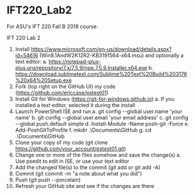 # IFT220_Lab2

For ASU's IFT 220 Fall B 2018 course.

IFT 220 Lab 2

1)	Install https://www.microsoft.com/en-us/download/details.aspx?id=54616 (Win8.1AndW2K12R2-KB3191564-x64.msu) and optionally a text editor: 
a.	https://notepad-plus-plus.org/repository/7.x/7.5.9/npp.7.5.9.Installer.x64.exe
b.	https://download.sublimetext.com/Sublime%20Text%20Build%203176%20x64%20Setup.exe
2)	Fork (top right on the GitHub UI) my code (https://github.com/ericcase/pstest01)
3)	Install Git for Windows (https://git-for-windows.github.io)
a.	If you installed a text editor, selected it during the install
4)	Launch PowerShell ISE and run
  a.	git config --global user.name 'your name'
  b.	git config --global user.email 'your email address'
  c.	git config --global push.default simple
  d.	Install-Module -Name posh-git -Force
  e.	Add-PoshGitToProfile
  f.	mkdir .\Documents\GitHub
  g.	cd .\Documents\GitHub
5)	Clone your copy of my code (git clone https://github.com/your_account/pstest01.git)
6)	Change one or more of the files somehow and save the change(s)
a.	Use psedit <file name> to edit in ISE, or use your text editor
7)	Add the changed file(s) to the commit (git add <filename> or git add -A)
8)	Commit (git commit -m "a note about what you did")
9)	Push (git push --porcelain)
10)	Refresh your GitHub site and see if the changes are there
